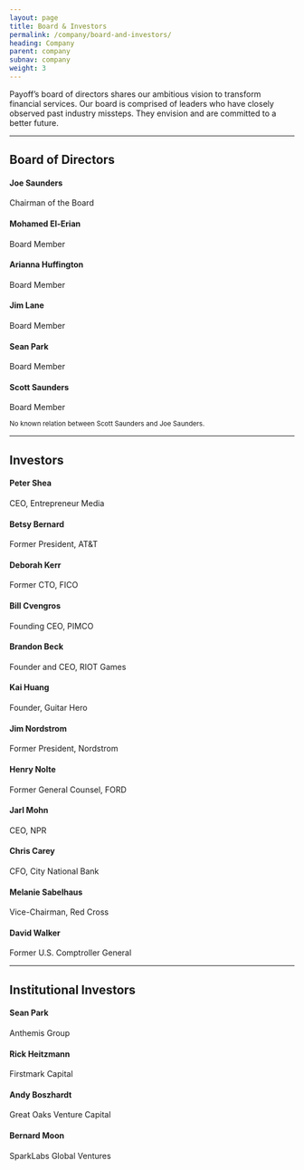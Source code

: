 ```yaml
---
layout: page
title: Board & Investors
permalink: /company/board-and-investors/
heading: Company
parent: company
subnav: company
weight: 3
---
```



<section class="p-b-md">
	<p class="lead">Payoff’s board of directors shares our ambitious vision to transform financial services. Our board is comprised of leaders who have closely observed past industry missteps. They envision and are committed to a better future.</p>
	<hr />
	<h2>Board of Directors</h2>
	<h4>Joe Saunders</h4>
	<p>Chairman of the Board</p>
	<h4>Mohamed El-Erian</h4>
	<p>Board Member</p>
	<h4>Arianna Huffington</h4>
	<p>Board Member</p>
	<h4>Jim Lane</h4>
	<p>Board Member</p>
	<h4>Sean Park</h4>
	<p>Board Member</p>
	<h4>Scott Saunders</h4>
	<p>Board Member</p>
	<p><small>No known relation between Scott Saunders and Joe Saunders.</small></p>
	<hr />
	<h2>Investors</h2>
	<h4>Peter Shea</h4>
	<p>CEO, Entrepreneur Media</p>
	<h4>Betsy Bernard</h4>
	<p>Former President, AT&amp;T</p>
	<h4>Deborah Kerr</h4>
	<p>Former CTO, FICO</p>
	<h4>Bill Cvengros</h4>
	<p>Founding CEO, PIMCO</p>
	<h4>Brandon Beck</h4>
	<p>Founder and CEO, RIOT Games</p>
	<h4>Kai Huang</h4>
	<p>Founder, Guitar Hero</p>
	<h4>Jim Nordstrom</h4>
	<p>Former President, Nordstrom</p>
	<h4>Henry Nolte</h4>
	<p>Former General Counsel, FORD</p>  
	<h4>Jarl Mohn</h4>
	<p>CEO, NPR</p>
	<h4>Chris Carey</h4>
	<p>CFO, City National Bank</p>
	<h4>Melanie Sabelhaus</h4>
	<p>Vice-Chairman, Red Cross</p>
	<h4>David Walker</h4>
	<p>Former U.S. Comptroller General</p>
	<hr />
	<h2>Institutional Investors</h2>
	<h4>Sean Park</h4>
	<p>Anthemis Group</p>
	<h4>Rick Heitzmann</h4>
	<p>Firstmark Capital</p>
	<h4>Andy Boszhardt</h4>
	<p>Great Oaks Venture Capital</p>
	<h4>Bernard Moon</h4>
	<p>SparkLabs Global Ventures</p>


</section>
